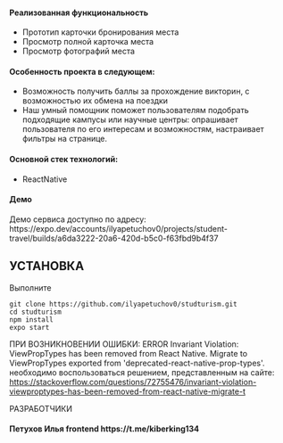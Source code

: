 <h4>Реализованная функциональность</h4>
<ul>
    <li>Прототип карточки бронирования места</li>
    <li>Просмотр полной карточка места</li>
    <li>Просмотр фотографий места</li>
</ul> 
<h4>Особенность проекта в следующем:</h4>
<ul>
 <li>Возможность получить баллы за прохождение викторин, с возможностью их обмена на поездки</li>
 <li>Наш умный помощник поможет пользователям подобрать подходящие кампусы или научные центры: опрашивает пользователя по его интересам и возможностям, настраивает фильтры на странице.</li>
 </ul>
<h4>Основной стек технологий:</h4>
<ul>
    <li>ReactNative</li>
 </ul>
<h4>Демо</h4>
<p>Демо сервиса доступно по адресу: https://expo.dev/accounts/ilyapetuchov0/projects/student-travel/builds/a6da3222-20a6-420d-b5c0-f63fbd9b4f37</p>


УСТАНОВКА
------------

Выполните 
~~~
git clone https://github.com/ilyapetuchov0/studturism.git
cd studturism
npm install
expo start
~~~

ПРИ ВОЗНИКНОВЕНИИ ОШИБКИ: ERROR  Invariant Violation: ViewPropTypes has been removed from React Native. Migrate to ViewPropTypes exported from 'deprecated-react-native-prop-types'.
необходимо воспользоваться решением, представленным на сайте: https://stackoverflow.com/questions/72755476/invariant-violation-viewproptypes-has-been-removed-from-react-native-migrate-t

РАЗРАБОТЧИКИ

<h4>Петухов Илья frontend https://t.me/kiberking134 </h4>


